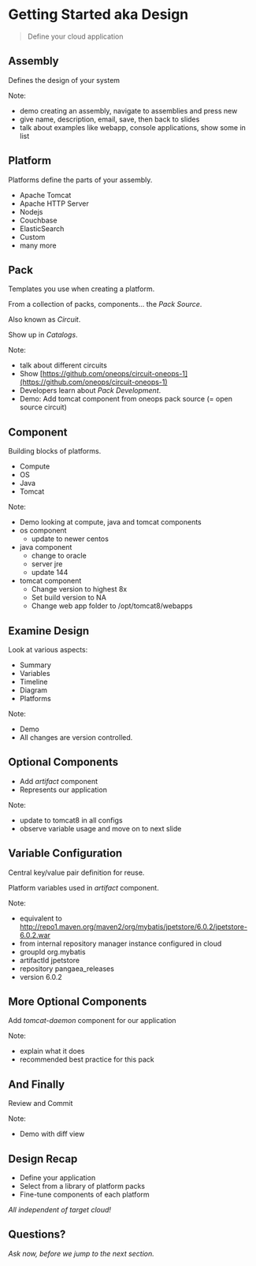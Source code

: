 # Getting Started aka Design

> Define your cloud application


## Assembly
 
Defines the design of your system

Note: 
- demo creating an assembly, navigate to assemblies and press new
- give name, description, email, save, then back to slides
- talk about examples like webapp, console applications, show some in list


## Platform

Platforms define the parts of your assembly.

- Apache Tomcat
- Apache HTTP Server
- Nodejs
- Couchbase
- ElasticSearch
- Custom
- many more


## Pack

Templates you use when creating a platform.

From a collection of packs, components... the _Pack Source_.

Also known as _Circuit_.

Show up in _Catalogs_.

Note:
- talk about different circuits
- Show [https://github.com/oneops/circuit-oneops-1](https://github.com/oneops/circuit-oneops-1)
- Developers learn about _Pack Development_.
- Demo: Add tomcat component from oneops pack source (= open source circuit)


## Component

Building blocks of platforms.

- Compute
- OS
- Java
- Tomcat

Note:
- Demo looking at compute, java and tomcat components
- os component
  - update to newer centos
- java component
  - change to oracle
  - server jre
  - update 144
- tomcat component 
  - Change version to highest 8x
  - Set build version to NA
  - Change web app folder to /opt/tomcat8/webapps


## Examine Design

Look at various aspects:

- Summary
- Variables
- Timeline
- Diagram
- Platforms

Note:
- Demo
- All changes are version controlled.


## Optional Components

- Add _artifact_ component
- Represents our application

Note:
- update to tomcat8 in all configs
- observe variable usage and move on to next slide


## Variable Configuration

Central key/value pair definition for reuse.

Platform variables used in _artifact_ component.

Note:
- equivalent to http://repo1.maven.org/maven2/org/mybatis/jpetstore/6.0.2/jpetstore-6.0.2.war
- from internal repository manager instance configured in cloud
- groupId org.mybatis
- artifactId jpetstore
- repository  pangaea_releases
- version 6.0.2


## More Optional Components

Add _tomcat-daemon_ component for our application

Note:
- explain what it does
- recommended best practice for this pack


## And Finally

Review and Commit

Note:
- Demo with diff view


## Design Recap

- Define your application
- Select from a library of platform packs
- Fine-tune components of each platform

<em class="yellow">All independent of target cloud!</em>


## Questions? 

<em class="yellow">Ask now, before we jump to the next section.</em>

